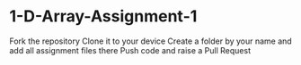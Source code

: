 # 1-D-Array-Assignment-1
Fork the repository
Clone it to your device
Create a folder by your name and add all assignment files there
Push code and raise a Pull Request
